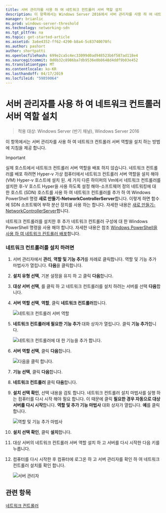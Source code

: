 ```yaml
---
title: 서버 관리자를 사용 하 여 네트워크 컨트롤러 서버 역할 설치
description: 이 항목에서는 Windows Server 2016에서 서버 관리자를 사용 하 여 네트워크 컨트롤러 서버 역할을 설치 하는 방법에 지침을 제공 합니다.
manager: brianlic
ms.prod: windows-server-threshold
ms.technology: networking-sdn
ms.tgt_pltfrm: na
ms.topic: get-started-article
ms.assetid: 3a6e4352-ff62-4290-b8a4-5c83740070fc
ms.author: pashort
author: shortpatti
ms.openlocfilehash: 699e2ca5c4ec33099d0ad948523b6f587ad118e4
ms.sourcegitcommit: 0d0b32c8986ba7db9536e0b8648d4ddf9b03e452
ms.translationtype: MT
ms.contentlocale: ko-KR
ms.lasthandoff: 04/17/2019
ms.locfileid: "59859064"
---
```

# <a name="install-the-network-controller-server-role-using-server-manager"></a>서버 관리자를 사용 하 여 네트워크 컨트롤러 서버 역할 설치

>적용 대상: Windows Server (반기 채널), Windows Server 2016

이 항목에서는 서버 관리자를 사용 하 여 네트워크 컨트롤러 서버 역할을 설치 하는 방법에 지침을 제공 합니다.

>[!IMPORTANT]
>실제 호스트에서 네트워크 컨트롤러 서버 역할을 배포 하지 않습니다. 네트워크 컨트롤러를 배포 하려면 Hyper-v 가상 컴퓨터에서 네트워크 컨트롤러 서버 역할을 설치 해야 \(VM\) Hyper-v 호스트에 설치 된. 세 가지 다른 하이퍼의 Vm에서 네트워크 컨트롤러를 설치한 후\-V 호스트 Hyper을 사용 하도록 설정 해야\-소프트웨어 정의 네트워킹에 대 한 호스트 \(SDN\) 호스트를 사용 하 여 네트워크 컨트롤러를 추가 하 여 Windows PowerShell 명령 **새로 만들기-NetworkControllerServer**합니다. 이렇게 하면 함수에 SDN 소프트웨어 부하 분산 장치를 사용 하는 합니다. 자세한 내용은 [새로 만들기-NetworkControllerServer](https://technet.microsoft.com/itpro/powershell/windows/network-controller/new-networkcontrollerserver)합니다.
  
네트워크 컨트롤러를 설치한 후 추가 네트워크 컨트롤러 구성에 대 한 Windows PowerShell 명령을 사용 해야 합니다. 자세한 내용은 참조 [Windows PowerShell을 사용 하 여 네트워크 컨트롤러 배포](../../deploy/Deploy-Network-Controller-using-Windows-PowerShell.md)합니다.  
  
### <a name="to-install-network-controller"></a>네트워크 컨트롤러를 설치 하려면  
  
1.  서버 관리자에서 **관리**, **역할 및 기능 추가**를 차례로 클릭합니다. 역할 및 기능 추가 마법사가 열립니다. **다음**을 클릭합니다.  
  
2.  **설치 유형 선택**, 기본 설정을 유지 하 고 클릭 **다음**합니다.  
  
3.  **대상 서버 선택**, 를 클릭 하 고 네트워크 컨트롤러를 설치 하려는 서버를 선택 **다음**합니다.  
  
4.  **서버 역할 선택**,  **역할**, 클릭 **네트워크 컨트롤러**합니다.  
  
    ![네트워크 컨트롤러 서버 역할](../../../media/Install-the-Network-Controller-server-role-using-Server-Manager/netc_install_07.jpg)  
  
5.  **네트워크 컨트롤러에 필요한 기능 추가** 대화 상자가 열립니다. 클릭 **기능 추가**합니다.  
  
    ![네트워크 컨트롤러에 대 한 기능을 추가 합니다.](../../../media/Install-the-Network-Controller-server-role-using-Server-Manager/netc_install_06.jpg)  
  
6.  **서버 역할 선택**, 클릭 **다음**합니다.  
  
    ![다음을 클릭 합니다.](../../../media/Install-the-Network-Controller-server-role-using-Server-Manager/netc_install_07.jpg)  
  
7.  **기능 선택**, 클릭 **다음**합니다.  
  
8.  **네트워크 컨트롤러** 클릭 **다음**합니다.  
  
9. **설치 선택 확인**, 선택 내용을 검토 합니다. 네트워크 컨트롤러 설치 마법사를 실행 하는 컴퓨터를 다시 시작 해야 필요 합니다. 이 때문에 클릭 **필요한 경우 자동으로 대상 서버를 다시 시작**합니다. **역할 및 추가 기능 마법사** 대화 상자가 열립니다. **예**를 클릭합니다.  
  
    ![역할 및 기능 추가 마법사](../../../media/Install-the-Network-Controller-server-role-using-Server-Manager/netc_install_11.jpg)  
  
10. **설치 선택 확인**, 클릭 **설치**합니다.  
  
11. 대상 서버의 네트워크 컨트롤러 서버 역할 설치 하 고 서버를 다시 시작한 다음 키를 누릅니다.  
  
12. 컴퓨터를 다시 시작한 후 컴퓨터에 로그온 하 고 서버 관리자를 확인 하 여 네트워크 컨트롤러 설치를 확인 합니다.  
  
    ![서버 관리자](../../../media/Install-the-Network-Controller-server-role-using-Server-Manager/nc_013.jpg)  
  
## <a name="see-also"></a>관련 항목  
[네트워크 컨트롤러](Network-Controller.md)  
  


